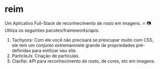 # reim
Um Aplicativo Full-Stack de reconhecimento de rosto em imagens. :fire: :camera:
Utiliza os seguintes pacotes/frameworks/apis:
1. Tachyons: Com ele você não precisará se preocupar muito com CSS, ele tem um conjunto extremamnete grande de propriedades pré-definidas para estilizar seu site.
2. ParticleJs: Criação de partículas.
3. Clarifai: API para reconhecimento de rosto, de cores, etc em imagens.

